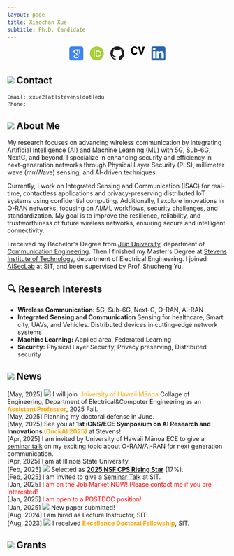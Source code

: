 ```yaml
---
layout: page
title: Xiaochan Xue
subtitle: Ph.D. Candidate
---
```

<div style="display: flex; justify-content: center; gap: 15px; flex-wrap: wrap;">
<a href="https://scholar.google.com/citations?user=rhcjOdQAAAAJ&hl=en" target="_blank">
  <img src="./img/google-scholar.png" alt="Google Scholar" width="32" class="social-icon">
</a>
<a href="https://orcid.org/0000-0003-0432-0581" target="_blank">
  <img src="./img/orcid.png" alt="ORCID" width="32" class="social-icon">
</a>
<a href="https://github.com/XueShannon" target="_blank">
  <img src="./img/github.png" alt="GitHub" width="32" class="social-icon">
</a>
<a href="./files/CV_Xiaochan.pdf" download class="cv-download">
  <img src="./img/cv.png" alt="CV" width="32" class="social-icon">
</a>
<a href="https://www.linkedin.com/in/xiaochan-xue-2b7b75227/" target="_blank">
  <img src="./img/linkedin.png" alt="LinkedIn" width="32" class="social-icon">
</a>
</div>

## <img src="../img/contact.png" height="50px"> Contact

```
Email: xxue2[at]stevens[dot]edu
Phone: 
```

## <img src="../img/career.png" height="50px"> About Me
My research focuses on advancing wireless communication by integrating Artificial Intelligence (AI) and Machine Learning (ML) with 5G, Sub-6G, NextG, and beyond. I specialize in enhancing security and efficiency in next-generation networks through Physical Layer Security (PLS), millimeter wave (mmWave) sensing, and AI-driven techniques.

Currently, I work on Integrated Sensing and Communication (ISAC) for real-time, contactless applications and privacy-preserving distributed IoT systems using confidential computing. Additionally, I explore innovations in O-RAN networks, focusing on AI/ML workflows, security challenges, and standardization. My goal is to improve the resilience, reliability, and trustworthiness of future wireless networks, ensuring secure and intelligent connectivity.

I received my Bachelor's Degree from [Jilin University](https://www.jlu.edu.cn/), department of [Communication Engineering](https://dce.jlu.edu.cn/). Then I finished my Master's Degree at [Stevens Institute of Technology](https://www.stevens.edu/), department of Electrical Engineering. I joined [AISecLab](https://www.stevens.edu/icns-center-for-innovative-computing-and-networked-systems/aiseclab) at SIT, and been supervised by Prof. Shucheng Yu.

## 🔍 Research Interests

- **Wireless Communication:** 5G, Sub-6G, Next-G, O-RAN, AI-RAN
- **Integrated Sensing and Communication** Sensing for healthcare, Smart city, UAVs, and Vehicles. Distributed devices in cutting-edge network systems
- **Machine Learning:** Applied area, Federated Learning
- **Security:** Physical Layer Security, Privacy preserving, Distributed security

## <img src="../img/news.png" height="50px"> News
<div class="news-box">
  <div class="news-scroll">
    <!-- 项目列表 -->
    <div class="new-item">[May, 2025] <img src="../img/fireworks.png" height="30px"> I will join <span style="color:orange;"> University of Hawaii Mānoa</span> Collage of Engineering, Department of Electrical&Computer Engineering as an <strong><span style="color:orange;">Assistant Professor</span></strong>, 2025 Fall.</div> 
    <div class="new-item">[May, 2025] Planning my doctoral defense in June.</div>
    <div class="new-item">[May, 2025] See you at <strong>1st iCNS/ECE Symposium on AI Research and Innovations <span style="color:orange;">(DuckAI 2025)</span></strong> at Stevens!</div>
    <div class="new-item">[Apr, 2025] I am invited by University of Hawaii Mānoa ECE to give a <a href="/Users/xuexiaochan/xueshannon.github.io/files/ECE Seminars ｜ UH Electrical & Computer Engineering (5_6_2025 8：53：11 PM).html">seminar talk</a> on my exciting topic about O-RAN/AI-RAN for next generation communication.</div>
    <div class="new-item">[Apr, 2025] I am at Illinois State University.</div>
    <div class="new-item">[Feb, 2025] <img src="../img/award.png" height="30px"> Selected as <strong><a href="https://cps-vo.org/group/CPSRisingStarsWorkshop25">2025 NSF CPS Rising Star</a></strong> (17%).</div>
    <div class="new-item">[Feb, 2025] I am invited to give a <a href="./files/Enhancing Security and Privacy in Distributed Wireless Networks Through Physical Layer Techniques _ Stevens Institute of Technology.html">Seminar Talk</a> at SIT.</div>
    <div class="new-item">[Jan, 2025] <span style="color:red;">I am on the Job Market NOW! Please contact me if you are interested!</span></div>
    <div class="new-item">[Jan, 2025] <span style="color:red;">I am open to a POSTDOC position!</span></div>
    <div class="new-item">[Jan, 2025] <img src="../img/fireworks.png" height="30px"> New paper submitted!</div>
    <div class="new-item">[Aug, 2024] I am hired as Lecture Instructor, SIT.</div>
    <div class="new-item">[Aug, 2023] <img src="../img/award.png" height="30px"> I received <strong><span style="color:orange;">Excellence Doctoral Fellowship</span></strong>, SIT.</div>
  </div>
</div>



## <img src="../img/money.png" height="50px"> Grants